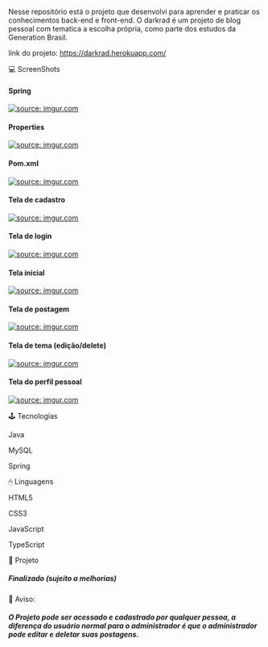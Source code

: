 Nesse repositório está o projeto que desenvolvi para aprender e praticar os conhecimentos back-end e front-end. O darkrad é um projeto de blog pessoal com tematica a escolha própria, como parte dos estudos da Generation Brasil.

link do projeto: https://darkrad.herokuapp.com/

 💻 ScreenShots

<h4>Spring</h4>

<a href="https://imgur.com/7IYVNZs"><img src="https://i.imgur.com/7IYVNZs.png" title="source: imgur.com" /></a>
<p>
<p>
  
<h4>Properties</h4>
<a href="https://imgur.com/AmLY4SZ"><img src="https://i.imgur.com/AmLY4SZ.png" title="source: imgur.com" /></a>
<p>
<p>

<h4>Pom.xml</h4>
<a href="https://imgur.com/6q0uLZl"><img src="https://i.imgur.com/6q0uLZl.png" title="source: imgur.com" /></a>
<p>
<p>

<h4>Tela de cadastro</h4>
<a href="https://imgur.com/Qj02k1q"><img src="https://i.imgur.com/Qj02k1q.png" title="source: imgur.com" /></a>  
<p>
<p>
  
<h4>Tela de login</h4>
<a href="https://imgur.com/keLHgZe"><img src="https://i.imgur.com/keLHgZe.png" title="source: imgur.com" /></a> 
<p>
<p>
  
<h4>Tela inicial</h4>  
<a href="https://imgur.com/oANkWF3"><img src="https://i.imgur.com/oANkWF3.png" title="source: imgur.com" /></a>
<p>
<p>
  
<h4>Tela de postagem</h4>  
<a href="https://imgur.com/s2x09ic"><img src="https://i.imgur.com/s2x09ic.png" title="source: imgur.com" /></a>
<p>
<p>
  
<h4>Tela de tema (edição/delete)</h4>  
<a href="https://imgur.com/j7s8IG2"><img src="https://i.imgur.com/j7s8IG2.png" title="source: imgur.com" /></a> 
<p>
<p>
  
<h4>Tela do perfil pessoal</h4>  
<a href="https://imgur.com/7qZDwvX"><img src="https://i.imgur.com/7qZDwvX.png" title="source: imgur.com" /></a>
<p>
<p>
  
🕹 Tecnologias

Java
<p>  
MySQL
<p>  
Spring

🖱 Linguagens

HTML5  
<p>
CSS3  
<p>
JavaScript
<p>
TypeScript
 
🎨 Projeto
  
<h5>Finalizado (sujeito a melhorias)</h5>

📩 Aviso:
  
<h5>O Projeto pode ser acessado e cadastrado por qualquer pessoa, a diferença do usuário normal para o administrador é que o administrador pode editar e deletar suas postagens.</h5>
